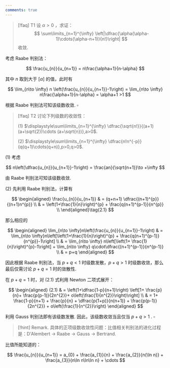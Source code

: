 ```yaml
---
comments: true
---
```


>[!faq] T1
>设 $\alpha>0$ ，求证：
>$$ \sum\limits_{n=1}^{\infty} \left|\dfrac{\alpha(\alpha-1)\cdots(\alpha-n+1)}{n!}\right| $$
>收敛.

考虑 Raabe 判别法：

$$
\frac{u_{n}}{u_{n+1}} = n\frac{\alpha+1}{n-\alpha} 
$$

其中 $n$ 取到大于 $[\alpha]$ 的值，此时有

$$
\lim_{n\to \infty} n \left(\frac{u_{n}}{u_{n+1}}-1\right) = \lim_{n\to \infty} n\frac{\alpha+1}{n-\alpha} = \alpha+1 >1
$$

根据 Raabe 判别法可知该级数收敛. $\square$

>[!faq] T2
>讨论下列级数的收敛性：
>
>(1) $\displaystyle\sum\limits_{n=1}^{\infty} \dfrac{\sqrt{n!}}{(a+1)(a+\sqrt{2})\cdots (a+\sqrt{n})},a>0$.
>
>(2) $\displaystyle\sum\limits_{n=1}^{\infty} \dfrac{n!n^{-p}}{q(q+1)\cdots(q+n)},p>0,q>0$.

(1) 考虑

$$
n\left(\dfrac{u_{n}}{u_{n+1}}-1\right) = \frac{an}{\sqrt{n+1}}\to +\infty
$$

由 Raabe 判别法可知该级数收敛.

(2) 先利用 Raabe 判别法，计算有

$$
\begin{aligned}
\frac{u_{n}}{u_{n+1}} & = (q+n+1) \dfrac{(n+1)^{p}}{(n+1)n^{p}}  \\
& = \left(1+\frac{1}{n}\right)^{p} + \frac{q(n+1)^{p-1}}{n^{p}} \\
\end{aligned}\tag{2.1}
$$

那么相应的

$$
\begin{aligned}
\lim_{n\to \infty}n\left(\frac{u_{n}}{u_{n+1}}-1\right) & = \lim_{n\to \infty}n\left[\left(1+\frac{1}{n}\right)^{p} + \frac{q(n+1)^{p-1}}{n^{p}}-1\right] \\
& = \lim_{n\to \infty} n\left[\left(1+ \frac{1}{n}\right)^{p}-1\right] + \lim_{n\to \infty} q\cdot\dfrac{(n+1)^{p-1}}{n^{p-1}} \\
& = p+q
\end{aligned}
$$

因此根据 Raabe 判别法，当 $p+q<1$ 时级数发散，$p+q>1$ 时级数收敛，那么最后仅需讨论 $p+q=1$ 时的敛散性.

在 $p+q=1$ 时，对 (2.1) 式利用 Newton 二项式展开：

$$
\begin{aligned}
(2.1) & = \left(1+\dfrac{1-p}{n+1}\right) \left[1+ \frac{p}{n}+ \frac{p(p-1)}{2n^{2}}+ o\left(\frac{1}{n^{2}}\right)\right] \\
& = 1+ \frac{1-p}{n+1} + \frac{p}{n} + \dfrac{p(1+p)}{n(n+1)} + \frac{p(p-1)}{2n^{2}} + o\left(\frac{1}{n^{2}}\right) 
\end{aligned}
$$

利用 Gauss 判别法即有该级数发散. 因此，该级数收敛当且仅当 $p+q >1$ . $\square$

>[!hint] Remark.
>具体的正项级数收敛性问题：比值相关判别法的进化过程是：D'Alembert -> Raabe -> Gauss -> Bertrand.

比值所能知道的：

$$
\frac{u_{n}}{u_{n+1}} = a_{0} + \frac{a_{1}}{n} + \frac{a_{2}}{n(\ln n)} + \frac{a_{3}}{n\ln n\ln\ln n} + \cdots 
$$
